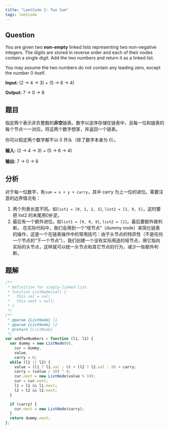 ```yaml
---
title: "LeetCode 2: Two Sum"
tags: leetcode
---
```


## Question
You are given two **non-empty** linked lists representing two non-negative integers. The digits are stored in reverse order and each of their nodes contain a single digit. Add the two numbers and return it as a linked list.

You may assume the two numbers do not contain any leading zero, except the number 0 itself.

**Input:** (2 -> 4 -> 3) + (5 -> 6 -> 4)

**Output:** 7 -> 0 -> 8

## 题目
指定两个表示非负整数的**非空**链表。数字以逆序存储在链表中，且每一位和链表的每个节点一一对应。将这两个数字想家，并返回一个链表。

你可以假定两个数字都不以 0 开头（除了数字本身为 0）。

**输入:** (2 -> 4 -> 3) + (5 -> 6 -> 4)

**输出:** 7 -> 0 -> 8

## 分析
对于每一位数字，有`sum = x + y + carry`，其中 carry 为上一位的进位。需要注意的边界情况有：
1. 两个列表长度不同。如`list1 = [0, 1, 2, 3]`, `list2 = [1, 9, 5]`，这时要把 list2 的末尾用0补足。
2. 最后有一个额外进位。如`list1 = [9, 9, 9]`, `list2 = [1]`。最后要额外做判断。
在实际代码中，我们会用到一个“哑节点”（dummy node）来简化链表的操作，这是一个在链表操作中的常用技巧：由于头节点的特异性（不是任何一个节点的“下一个节点”），我们创建一个没有实际用途的哑节点，用它指向实际的头节点，这样就可以统一头节点和其它节点的行为，减少一些额外判断。

## 题解
```javascript
/**
 * Definition for singly-linked list.
 * function ListNode(val) {
 *   this.val = val;
 *   this.next = null;
 * }
 */
/**
 * @param {ListNode} l1
 * @param {ListNode} l2
 * @return {ListNode}
 */
var addTwoNumbers = function (l1, l2) {
  var dummy = new ListNode(0),
    cur = dummy,
    value,
    carry = 0;
  while (l1 || l2) {
    value = (l1 ? l1.val : 0) + (l2 ? l2.val : 0) + carry;
    carry = (value / 10) ^ 0;
    cur.next = new ListNode(value % 10);
    cur = cur.next;
    l1 = l1 && l1.next;
    l2 = l2 && l2.next;
  }

  if (carry) {
    cur.next = new ListNode(carry);
  }
  return dummy.next;
};
```

